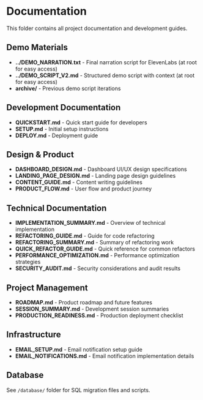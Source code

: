 # Documentation

This folder contains all project documentation and development guides.

## Demo Materials

- **../DEMO_NARRATION.txt** - Final narration script for ElevenLabs (at root for easy access)
- **../DEMO_SCRIPT_V2.md** - Structured demo script with context (at root for easy access)
- **archive/** - Previous demo script iterations

## Development Documentation

- **QUICKSTART.md** - Quick start guide for developers
- **SETUP.md** - Initial setup instructions
- **DEPLOY.md** - Deployment guide

## Design & Product

- **DASHBOARD_DESIGN.md** - Dashboard UI/UX design specifications
- **LANDING_PAGE_DESIGN.md** - Landing page design guidelines
- **CONTENT_GUIDE.md** - Content writing guidelines
- **PRODUCT_FLOW.md** - User flow and product journey

## Technical Documentation

- **IMPLEMENTATION_SUMMARY.md** - Overview of technical implementation
- **REFACTORING_GUIDE.md** - Guide for code refactoring
- **REFACTORING_SUMMARY.md** - Summary of refactoring work
- **QUICK_REFACTOR_GUIDE.md** - Quick reference for common refactors
- **PERFORMANCE_OPTIMIZATION.md** - Performance optimization strategies
- **SECURITY_AUDIT.md** - Security considerations and audit results

## Project Management

- **ROADMAP.md** - Product roadmap and future features
- **SESSION_SUMMARY.md** - Development session summaries
- **PRODUCTION_READINESS.md** - Production deployment checklist

## Infrastructure

- **EMAIL_SETUP.md** - Email notification setup guide
- **EMAIL_NOTIFICATIONS.md** - Email notification implementation details

## Database

See `/database/` folder for SQL migration files and scripts.

